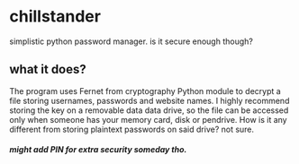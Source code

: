 # chillstander
simplistic python password manager. is it secure enough though?

## what it does?
The program uses Fernet from cryptography Python module to decrypt a file storing usernames, passwords and website names. I highly recommend storing the key on a removable
data data drive, so the file can be accessed only when someone has your memory card, disk or pendrive. How is it any different from storing plaintext passwords on said drive? not sure.

##### might add PIN for extra security someday tho.
